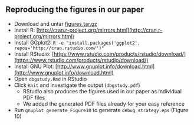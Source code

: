 ## Reproducing the figures in our paper
* Download and untar [figures.tar.gz](https://github.com/dbgbench/dbgbench.github.io/raw/master/paperResults/results.tar.gz)
* Install R: [http://cran.r-project.org/mirrors.html](http://cran.r-project.org/mirrors.html)
* Install GGplot2: `R -e "install.packages('ggplot2', repos='http://cran.rstudio.com/')"`
* Install RStudio: [https://www.rstudio.com/products/rstudio/download/](https://www.rstudio.com/products/rstudio/download/)
* Install GNU Plot: [http://www.gnuplot.info/download.html](http://www.gnuplot.info/download.html)
* Open `dbgstudy.Rmd` in RStudio
* Click `Knit` and investigate the output (`dbgstudy.pdf`)
  * RStudio also produces the figures used in our paper as individual PDF files
  * We added the generated PDF files already for your easy reference
* Run `gnuplot generate_Figure10` to generate `debug_strategy.eps` (Figure 10)

